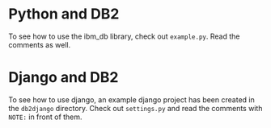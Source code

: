 # Python and DB2
To see how to use the ibm_db library, check out `example.py`. Read the comments
as well.

# Django and DB2
To see how to use django, an example django project has been created in the
`db2django` directory. Check out `settings.py` and read the comments with
`NOTE:` in front of them.
